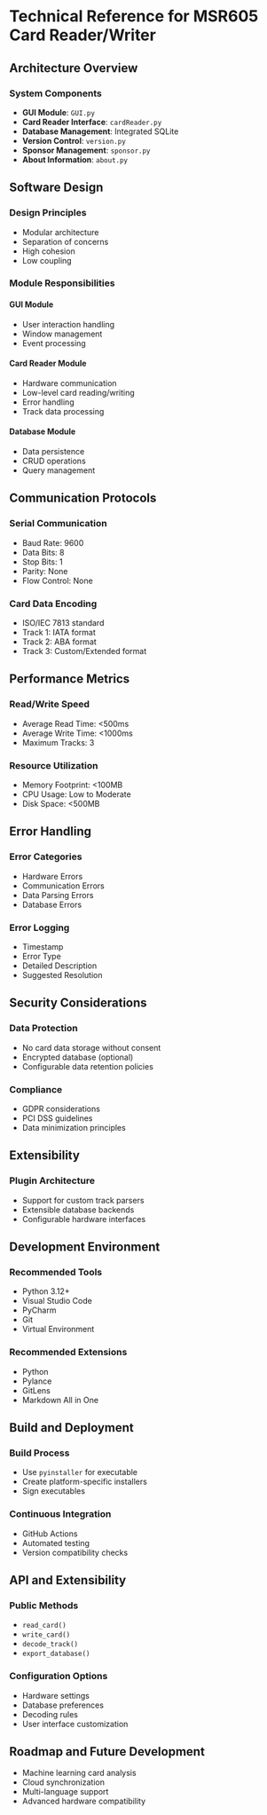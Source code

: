 # Technical Reference for MSR605 Card Reader/Writer

## Architecture Overview

### System Components
- **GUI Module**: `GUI.py`
- **Card Reader Interface**: `cardReader.py`
- **Database Management**: Integrated SQLite
- **Version Control**: `version.py`
- **Sponsor Management**: `sponsor.py`
- **About Information**: `about.py`

## Software Design

### Design Principles
- Modular architecture
- Separation of concerns
- High cohesion
- Low coupling

### Module Responsibilities

#### GUI Module
- User interaction handling
- Window management
- Event processing

#### Card Reader Module
- Hardware communication
- Low-level card reading/writing
- Error handling
- Track data processing

#### Database Module
- Data persistence
- CRUD operations
- Query management

## Communication Protocols

### Serial Communication
- Baud Rate: 9600
- Data Bits: 8
- Stop Bits: 1
- Parity: None
- Flow Control: None

### Card Data Encoding
- ISO/IEC 7813 standard
- Track 1: IATA format
- Track 2: ABA format
- Track 3: Custom/Extended format

## Performance Metrics

### Read/Write Speed
- Average Read Time: <500ms
- Average Write Time: <1000ms
- Maximum Tracks: 3

### Resource Utilization
- Memory Footprint: <100MB
- CPU Usage: Low to Moderate
- Disk Space: <500MB

## Error Handling

### Error Categories
- Hardware Errors
- Communication Errors
- Data Parsing Errors
- Database Errors

### Error Logging
- Timestamp
- Error Type
- Detailed Description
- Suggested Resolution

## Security Considerations

### Data Protection
- No card data storage without consent
- Encrypted database (optional)
- Configurable data retention policies

### Compliance
- GDPR considerations
- PCI DSS guidelines
- Data minimization principles

## Extensibility

### Plugin Architecture
- Support for custom track parsers
- Extensible database backends
- Configurable hardware interfaces

## Development Environment

### Recommended Tools
- Python 3.12+
- Visual Studio Code
- PyCharm
- Git
- Virtual Environment

### Recommended Extensions
- Python
- Pylance
- GitLens
- Markdown All in One

## Build and Deployment

### Build Process
- Use `pyinstaller` for executable
- Create platform-specific installers
- Sign executables

### Continuous Integration
- GitHub Actions
- Automated testing
- Version compatibility checks

## API and Extensibility

### Public Methods
- `read_card()`
- `write_card()`
- `decode_track()`
- `export_database()`

### Configuration Options
- Hardware settings
- Database preferences
- Decoding rules
- User interface customization

## Roadmap and Future Development
- Machine learning card analysis
- Cloud synchronization
- Multi-language support
- Advanced hardware compatibility
